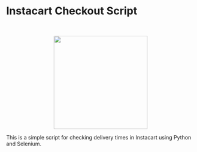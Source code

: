 # Instacart Checkout Script
<br>
<p align="center">
  <img src="https://i.ibb.co/kX9vd32/insta.png" height="250px">  
<p>
    This is a simple script for checking delivery times in Instacart using Python and Selenium. 
